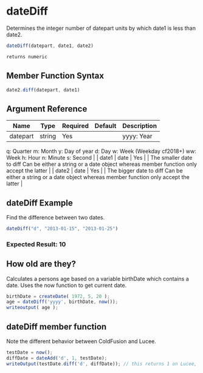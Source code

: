 # dateDiff

Determines the integer number of datepart units by which date1 is less than date2.

```javascript
dateDiff(datepart, date1, date2)
```

```javascript
returns numeric
```

## Member Function Syntax

```javascript
date2.diff(datepart, date1)
```

## Argument Reference

| Name | Type | Required | Default | Description |
| --- | --- | --- | --- | --- |
| datepart | string | Yes |  | yyyy: Year
 q: Quarter
 m: Month
 y: Day of year
 d: Day
 w: Week (Weekday cf2018+)
 ww: Week
 h: Hour
 n: Minute
 s: Second |
| date1 | date | Yes |  | The smaller date to diff
Can be either a string or a date object whereas member function only accept the latter |
| date2 | date | Yes |  | The bigger date to diff
Can be either a string or a date object whereas member function only accept the latter |

## dateDiff Example

Find the difference between two dates.

```javascript
dateDiff("d", "2013-01-15", "2013-01-25")
```

### Expected Result: 10

## How old are they?

Calculates a persons age based on a variable birthDate which contains a date. Uses the now function to get current date.

```javascript
birthDate = createDate( 1972, 5, 20 );
age = dateDiff('yyyy', birthDate, now());
writeoutput( age );
```

## dateDiff member function

Note the different behavior between ColdFusion and Lucee.

```javascript
testDate = now();
diffDate = dateAdd('d', 1, testDate);
writeOutput(testDate.diff('d', diffDate)); // this returns 1 on Lucee, and -1 on ColdFusion
```
